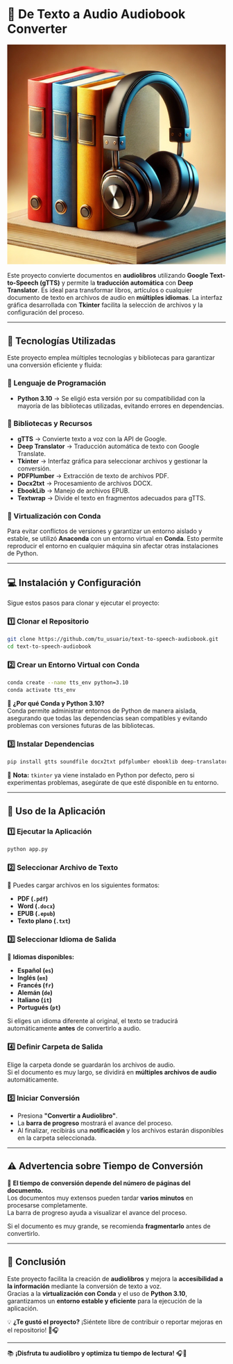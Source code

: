 # 📖 De Texto a Audio Audiobook Converter

![Audiolibros](https://github.com/jorgesislema/Utilidades-con-uso-de-IA/blob/main/imagenes/audiolibros.jpg)


Este proyecto convierte documentos en **audiolibros** utilizando **Google Text-to-Speech (gTTS)** y permite la **traducción automática** con **Deep Translator**. Es ideal para transformar libros, artículos o cualquier documento de texto en archivos de audio en **múltiples idiomas**. La interfaz gráfica desarrollada con **Tkinter** facilita la selección de archivos y la configuración del proceso.

---

## 🚀 Tecnologías Utilizadas

Este proyecto emplea múltiples tecnologías y bibliotecas para garantizar una conversión eficiente y fluida:

### 🔹 Lenguaje de Programación

- **Python 3.10** → Se eligió esta versión por su compatibilidad con la mayoría de las bibliotecas utilizadas, evitando errores en dependencias.

### 🔹 Bibliotecas y Recursos

- **gTTS** → Convierte texto a voz con la API de Google.
- **Deep Translator** → Traducción automática de texto con Google Translate.
- **Tkinter** → Interfaz gráfica para seleccionar archivos y gestionar la conversión.
- **PDFPlumber** → Extracción de texto de archivos PDF.
- **Docx2txt** → Procesamiento de archivos DOCX.
- **EbookLib** → Manejo de archivos EPUB.
- **Textwrap** → Divide el texto en fragmentos adecuados para gTTS.

### 🔹 Virtualización con Conda

Para evitar conflictos de versiones y garantizar un entorno aislado y estable, se utilizó **Anaconda** con un entorno virtual en **Conda**. Esto permite reproducir el entorno en cualquier máquina sin afectar otras instalaciones de Python.

---

## 💻 Instalación y Configuración

Sigue estos pasos para clonar y ejecutar el proyecto:

### 1️⃣ Clonar el Repositorio

```bash
git clone https://github.com/tu_usuario/text-to-speech-audiobook.git
cd text-to-speech-audiobook
```

### 2️⃣ Crear un Entorno Virtual con Conda

```bash
conda create --name tts_env python=3.10
conda activate tts_env
```

📌 **¿Por qué Conda y Python 3.10?**  
Conda permite administrar entornos de Python de manera aislada, asegurando que todas las dependencias sean compatibles y evitando problemas con versiones futuras de las bibliotecas.

### 3️⃣ Instalar Dependencias

```bash
pip install gtts soundfile docx2txt pdfplumber ebooklib deep-translator
```

🔹 **Nota:** `tkinter` ya viene instalado en Python por defecto, pero si experimentas problemas, asegúrate de que esté disponible en tu entorno.

---

## 🔧 Uso de la Aplicación

### 1️⃣ Ejecutar la Aplicación

```bash
python app.py
```

### 2️⃣ Seleccionar Archivo de Texto

📌 Puedes cargar archivos en los siguientes formatos:

- **PDF (`.pdf`)**
- **Word (`.docx`)**
- **EPUB (`.epub`)**
- **Texto plano (`.txt`)**

### 3️⃣ Seleccionar Idioma de Salida

📌 **Idiomas disponibles:**
- **Español (`es`)**
- **Inglés (`en`)**
- **Francés (`fr`)**
- **Alemán (`de`)**
- **Italiano (`it`)**
- **Portugués (`pt`)**

Si eliges un idioma diferente al original, el texto se traducirá automáticamente **antes** de convertirlo a audio.

### 4️⃣ Definir Carpeta de Salida

Elige la carpeta donde se guardarán los archivos de audio.  
Si el documento es muy largo, se dividirá en **múltiples archivos de audio** automáticamente.

### 5️⃣ Iniciar Conversión

- Presiona **"Convertir a Audiolibro"**.
- La **barra de progreso** mostrará el avance del proceso.
- Al finalizar, recibirás una **notificación** y los archivos estarán disponibles en la carpeta seleccionada.

---

## ⚠️ Advertencia sobre Tiempo de Conversión

📌 **El tiempo de conversión depende del número de páginas del documento.**  
Los documentos muy extensos pueden tardar **varios minutos** en procesarse completamente.  
La barra de progreso ayuda a visualizar el avance del proceso.  

Si el documento es muy grande, se recomienda **fragmentarlo** antes de convertirlo.

---

## 🎯 Conclusión

Este proyecto facilita la creación de **audiolibros** y mejora la **accesibilidad a la información** mediante la conversión de texto a voz.  
Gracias a la **virtualización con Conda** y el uso de **Python 3.10**, garantizamos un **entorno estable y eficiente** para la ejecución de la aplicación.

💡 **¿Te gustó el proyecto?** ¡Siéntete libre de contribuir o reportar mejoras en el repositorio! 🚀🎧

---

📚 **¡Disfruta tu audiolibro y optimiza tu tiempo de lectura!** 🎧📖

